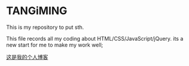 # TANGiMING
This is my repository to put sth.

This file records all my coding about HTML/CSS/JavaScript/jQuery.
          its a new start for me to make my work well;
          
[这是我的个人博客](https://imrz1015.github.io/TANGiMING/Blog/index.html)
